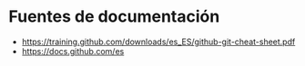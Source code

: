# Fuentes de documentación
* https://training.github.com/downloads/es_ES/github-git-cheat-sheet.pdf
* https://docs.github.com/es
